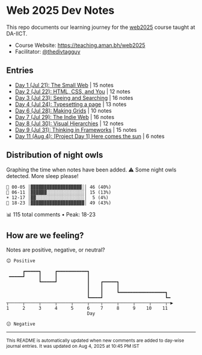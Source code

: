 # Web 2025 Dev Notes

This repo documents our learning journey for the [web2025](https://teaching.aman.bh/web2025) course taught at DA-IICT.

- Course Website: https://teaching.aman.bh/web2025
- Facilitator: [@thedivtagguy](https://github.com/thedivtagguy)


## Entries

- [Day 1 (Jul 21): The Small Web](https://github.com/open-making/web2025-dev-notes/issues/1) | 15 notes
- [Day 2 (Jul 22): HTML, CSS, and You](https://github.com/open-making/web2025-dev-notes/issues/3) | 12 notes
- [Day 3 (Jul 23): Seeing and Searching](https://github.com/open-making/web2025-dev-notes/issues/4) | 16 notes
- [Day 4 (Jul 24): Typesetting a page](https://github.com/open-making/web2025-dev-notes/issues/5) | 13 notes
- [Day 6 (Jul 28): Making Grids](https://github.com/open-making/web2025-dev-notes/issues/6) | 10 notes
- [Day 7 (Jul 29): The Indie Web](https://github.com/open-making/web2025-dev-notes/issues/7) | 16 notes
- [Day 8 (Jul 30): Visual Hierarchies](https://github.com/open-making/web2025-dev-notes/issues/8) | 12 notes
- [Day 9 (Jul 31): Thinking in Frameworks](https://github.com/open-making/web2025-dev-notes/issues/9) | 15 notes
- [Day 11 (Aug 4): [Project Day 1] Here comes the sun](https://github.com/open-making/web2025-dev-notes/issues/11) | 6 notes


## Distribution of night owls

Graphing the time when notes have been added. ⚠️ Some night owls detected. More sleep please!

```
🌙 00-05 │▓▓▓▓▓▓▓▓▓▓▓▓▓▓▓▓▓▓▓░│ 46 (40%)
🌅 06-11 │▓▓▓▓▓▓░░░░░░░░░░░░░░│ 15 (13%)
☀️ 12-17 │▓▓░░░░░░░░░░░░░░░░░░│  5 (4%)
🌆 18-23 │▓▓▓▓▓▓▓▓▓▓▓▓▓▓▓▓▓▓▓▓│ 49 (43%)
```
📊 115 total comments • Peak: 18-23

## How are we feeling?

Notes are positive, negative, or neutral?

```
😊 Positive

      ┏━━━━━┓     ┏━━━━━━━━━━━┓                               
 ━━━━━┛     ┃     ┃           ┃                               
            ┗━━━━━┛           ┃    ┏━━━━━┓                    
                              ┃    ┃     ┃                    
                              ┃    ┃     ┗━━━━━━━━━━━━━━━━━┓  
                              ┗━━━━┛                       ┗━ 
┬─────┬─────┬─────┬─────┬─────┬────┬─────┬─────┬─────┬─────┬─▶
1     2     3     4     5     6    7     8     9    10    11  
                              Day                              

😕 Negative
```

---

<span style="font-size: 12px;">This README is automatically updated when new comments are added to day-wise journal entries. It was updated on Aug 4, 2025 at 10:45 PM IST</span>
